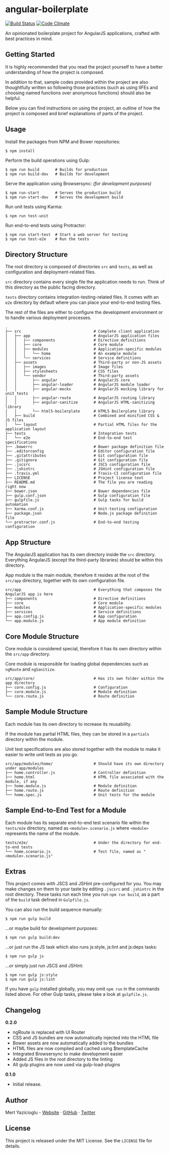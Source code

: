 # angular-boilerplate

[![Build Status](https://travis-ci.org/merty/angular-boilerplate.svg?branch=master)](https://travis-ci.org/merty/angular-boilerplate)
[![Code Climate](https://codeclimate.com/github/merty/angular-boilerplate/badges/gpa.svg)](https://codeclimate.com/github/merty/angular-boilerplate)

An opinionated boilerplate project for AngularJS applications, crafted with best practices in mind.

## Getting Started

It is highly recommended that you read the project yourself to have a better understanding of how the project is composed.

In addition to that, sample codes provided within the project are also thoughtfully written so following those practices (such as using IIFEs and choosing named functions over anonymous functions) should also be helpful.

Below you can find instructions on using the project, an outline of how the project is composed and brief explanations of parts of the project.

## Usage

Install the packages from NPM and Bower repositories:

```
$ npm install
```

Perform the build operations using Gulp:

```
$ npm run build       # Builds for production
$ npm run build-dev   # Builds for development
```

Serve the application using Browsersync: *(for development purposes)*

```
$ npm run-start       # Serves the production build
$ npm run-start-dev   # Serves the development build
```

Run unit tests using Karma:

```
$ npm run test-unit
```

Run end-to-end tests using Protractor:

```
$ npm run start-test  # Start a web server for testing
$ npm run test-e2e    # Run the tests
```

## Directory Structure

The root directory is composed of directories `src` and `tests`, as well as configuration and deployment-related files.

`src` directory contains every single file the application needs to run. Think of this directory as the public facing directory.

`tests` directory contains integration-testing-related files. It comes with an `e2e` directory by default where you can place your end-to-end testing files.

The rest of the files are either to configure the development environment or to handle various deployment processes.

```
.
├── src                                # Complete client application
│   ├── app                            # AngularJS application files
│   │   ├── components                 # Directive definitions
│   │   ├── core                       # Core module
│   │   ├── modules                    # Application-specific modules
│   │   │   └── home                   # An example module
│   │   └── services                   # Service definitions
│   ├── assets                         # Third-party or non-JS assets
│   │   ├── images                     # Image files
│   │   ├── stylesheets                # CSS files
│   │   └── vendor                     # Third-party assets
│   │       ├── angular                # AngularJS core
│   │       ├── angular-loader         # AngularJS module loader
│   │       ├── angular-mocks          # AngularJS mocking library for unit tests
│   │       ├── angular-route          # AngularJS routing library
│   │       ├── angular-sanitize       # AngularJS HTML-sanitizing library
│   │       └── html5-boilerplate      # HTML5 Boilerplate library
│   ├── build                          # Combined and minified CSS & JS files
│   └── layout                         # Partial HTML files for the application layout
├── tests                              # Integration tests
│   └── e2e                            # End-to-end test specifications
├── .bowerrc                           # Bower package definition file
├── .editorconfig                      # Editor configuration file
├── .gitattributes                     # Git configuration file
├── .gitignore                         # Git configuration file
├── .jscsrc                            # JSCS configuration file
├── .jshintrc                          # JSHint configuration file
├── .travis.yml                        # Travis-CI configuration file
├── LICENSE                            # Project license text
├── README.md                          # The file you are reading right now
├── bower.json                         # Bower dependencies file
├── gulp.conf.json                     # Gulp configuration file
├── gulpfile.js                        # Gulp tasks for build automation
├── karma.conf.js                      # Unit-testing configuration
├── package.json                       # Node.js package definition file
└── protractor.conf.js                 # End-to-end testing configuration
```

## App Structure

The AngularJS application has its own directory inside the `src` directory. Everything AngularJS (except the third-party libraries) should be within this directory.

App module is the main module, therefore it resides at the root of the `src/app` directory, together with its own configuration file.

```
src/app                                # Everything that composes the AngularJS app is here
├── components                         # Directive definitions
├── core                               # Core module
├── modules                            # Application-specific modules
├── services                           # Service definitions
├── app.config.js                      # App configuration
└── app.module.js                      # App module definition
```

## Core Module Structure

Core module is considered special, therefore it has its own directory within the `src/app` directory.

Core module is responsible for loading global dependencies such as `ngRoute` and `ngSanitize`.

```
src/app/core/                          # Has its own folder within the app directory
├── core.config.js                     # Configuration
├── core.module.js                     # Module definition
└── core.route.js                      # Route definition
```

## Sample Module Structure

Each module has its own directory to increase its reusability.

If the module has partial HTML files, they can be stored in a `partials` directory within the module.

Unit test specifications are also stored together with the module to make it easier to write unit tests as you go.

```
src/app/modules/home/                  # Should have its own directory under app/modules
├── home.controller.js                 # Controller definition
├── home.html                          # HTML file associated with the module, if any
├── home.module.js                     # Module definition
├── home.route.js                      # Route definition
└── home.spec.js                       # Unit tests for the module
```

## Sample End-to-End Test for a Module

Each module has its separate end-to-end test scenario file within the `tests/e2e` directory, named as `<module>.scenario.js` where `<module>` represents the name of the module.

```
tests/e2e/                             # Under the directory for end-to-end tests
└── home.scenario.js                   # Test file, named as "<module>.scenario.js"
```

## Extras

This project comes with JSCS and JSHint pre-configured for you. You may make changes on them to your taste by editing `.jscsrc` and `.jshintrc` in the root directory. These tasks run each time you run `npm run build`, as a part of the `build` task defined in `Gulpfile.js`.

You can also run the build sequence manually:

```
$ npm run gulp build
```

...or maybe build for development purposes:

```
$ npm run gulp build:dev
```

...or just run the JS task which also runs js:style, js:lint and js:deps tasks:

```
$ npm run gulp js
```

...or simply just run JSCS and JSHint:

```
$ npm run gulp js:style
$ npm run gulp js:lint
```

If you have `gulp` installed globally, you may omit `npm run` in the commands listed above. For other Gulp tasks, please take a look at `gulpfile.js`.

## Changelog

**0.2.0**

* ngRoute is replaced with UI Router
* CSS and JS bundles are now automatically injected into the HTML file
* Bower assets are now automatically added to the bundles
* HTML files are now compiled and cached using $templateCache
* Integrated Browsersync to make development easier
* Added JS files in the root directory to the linting
* All gulp plugins are now used via gulp-load-plugins

**0.1.0**

* Initial release.

## Author

Mert Yazicioglu - [Website](https://www.mertyazicioglu.com) &middot; [GitHub](https://github.com/merty) &middot; [Twitter](https://twitter.com/_mert)

## License

This project is released under the MIT License. See the `LICENSE` file for details.
